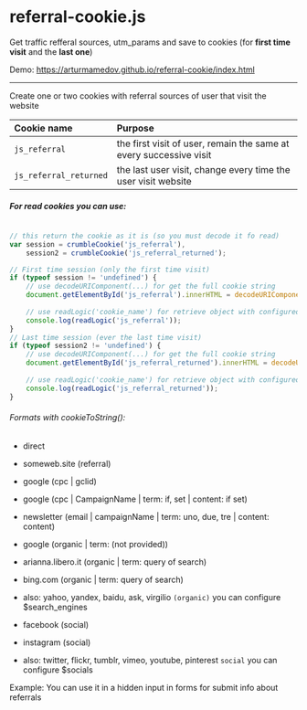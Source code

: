 # referral-cookie.js
Get traffic refferal sources, utm_params and save to cookies (for __first time visit__ and the __last one__)

Demo: https://arturmamedov.github.io/referral-cookie/index.html


-------------------


Create one or two cookies with referral sources of user that visit the website

| Cookie name   | Purpose       |
| :------------ |:--------------|
| `js_referral` | the first visit of user, remain the same at every successive visit |
| `js_referral_returned` | the last user visit, change every time the user visit website |


##### For read cookies you can use:

```js

// this return the cookie as it is (so you must decode it fo read)
var session = crumbleCookie('js_referral'),
    session2 = crumbleCookie('js_referral_returned');

// First time session (only the first time visit)
if (typeof session != 'undefined') {
    // use decodeURIComponent(...) for get the full cookie string 
    document.getElementById('js_referral').innerHTML = decodeURIComponent(session);
    
    // use readLogic('cookie_name') for retrieve object with configured $cookie_params
    console.log(readLogic('js_referral'));
}
// Last time session (ever the last time visit)
if (typeof session2 != 'undefined') {
    // use decodeURIComponent(...) for get the full cookie string
    document.getElementById('js_referral_returned').innerHTML = decodeURIComponent(session2);
    
    // use readLogic('cookie_name') for retrieve object with configured $cookie_params
    console.log(readLogic('js_referral_returned'));
}

```  

###### Formats with cookieToString():

- direct

- someweb.site (referral)

- google (cpc | gclid)

- google (cpc | CampaignName | term: if, set | content: if set)

- newsletter (email | campaignName | term: uno, due, tre | content: content)

- google (organic | term: (not provided))

- arianna.libero.it (organic | term: query of search)

- bing.com (organic | term: query of search)

- also: yahoo, yandex, baidu, ask, virgilio `(organic)` you can configure $search_engines

- facebook (social)

- instagram (social)

- also: twitter, flickr, tumblr, vimeo, youtube, pinterest `social` you can configure $socials

Example: You can use it in a hidden input in forms for submit info about referrals
